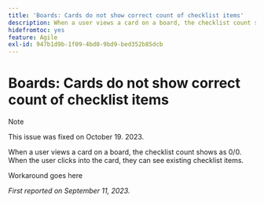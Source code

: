 ```yaml
---
title: 'Boards: Cards do not show correct count of checklist items'
description: When a user views a card on a board, the checklist count shows as 0/0. When the user clicks into the card, they can see existing checklist items.
hidefromtoc: yes
feature: Agile
exl-id: 947b1d9b-1f09-4bd0-9bd9-bed352b85dcb
---
```

# Boards: Cards do not show correct count of checklist items

>[!NOTE]
>
>This issue was fixed on October 19. 2023.

When a user views a card on a board, the checklist count shows as 0/0. When the user clicks into the card, they can see existing checklist items.

Workaround goes here

_First reported on September 11, 2023._
